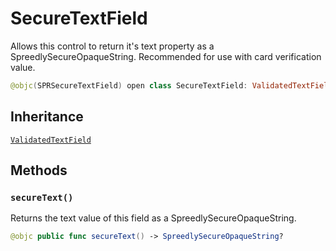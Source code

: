 # SecureTextField

Allows this control to return it's text property as a SpreedlySecureOpaqueString.
Recommended for use with card verification value.

``` swift
@objc(SPRSecureTextField) open class SecureTextField: ValidatedTextField
```

## Inheritance

[`ValidatedTextField`](/reference/ios/ValidatedTextField)

## Methods

### `secureText()`

Returns the text value of this field as a SpreedlySecureOpaqueString.

``` swift
@objc public func secureText() -> SpreedlySecureOpaqueString?
```
